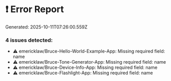 # ❗ Error Report

Generated: 2025-10-11T07:26:00.559Z

### 4 issues detected:
- ⚠️  emericklaw/Bruce-Hello-World-Example-App: Missing required field: name
- ⚠️  emericklaw/Bruce-Tone-Generator-App: Missing required field: name
- ⚠️  emericklaw/Bruce-Device-Info-App: Missing required field: name
- ⚠️  emericklaw/Bruce-Flashlight-App: Missing required field: name
